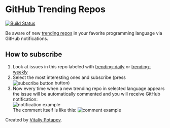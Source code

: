 # GitHub Trending Repos
[![Build Status](https://travis-ci.org/vitalets/github-trending-repos.svg?branch=master)](https://travis-ci.org/vitalets/github-trending-repos)

Be aware of new [trending repos](https://github.com/trending) in your favorite programming language via GitHub notifications.

## How to subscribe
1. Look at issues in this repo labeled with [trending-daily] or [trending-weekly]
2. Select the most interesting ones and subscribe (press <img alt="subscribe button" valign="middle" src="https://user-images.githubusercontent.com/1473072/32487280-46f4489c-c3ba-11e7-82d7-cfe073cac8d1.png"> button)
3. Now every time when a new trending repo in selected language appears the issue will be automatically commented and you will receive GitHub notification:  
  ![notification example](https://user-images.githubusercontent.com/1473072/32301011-1cf71836-bf6d-11e7-95d2-3a8c4577d4a1.png)  
  The comment itself is like this:
  ![comment example](https://user-images.githubusercontent.com/1473072/32488171-d239068e-c3bc-11e7-9cdf-1bd151f786c4.png)


Created by [Vitaliy Potapov](https://github.com/vitalets).

[trending-daily]: https://github.com/vitalets/github-trending-repos/labels/trending-daily
[trending-weekly]: https://github.com/vitalets/github-trending-repos/labels/trending-weekly
